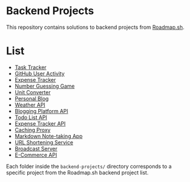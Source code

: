 
# Backend Projects

This repository contains solutions to backend projects from [Roadmap.sh](https://roadmap.sh/backend/projects).

# List
- [Task Tracker](https://roadmap.sh/projects/task-tracker)
- [GitHub User Activity](https://roadmap.sh/projects/github-user-activity)
- [Expense Tracker](https://roadmap.sh/projects/expense-tracker)
- [Number Guessing Game](https://roadmap.sh/projects/number-guessing-game)
- [Unit Converter](https://roadmap.sh/projects/unit-converter)
- [Personal Blog](https://roadmap.sh/projects/personal-blog)
- [Weather API](https://roadmap.sh/projects/weather-api-wrapper-service)
- [Blogging Platform API](https://roadmap.sh/projects/blogging-platform-api)
- [Todo List API](https://roadmap.sh/projects/todo-list-api)
- [Expense Tracker API](https://roadmap.sh/projects/expense-tracker-api)
- [Caching Proxy](https://roadmap.sh/projects/caching-server)
- [Markdown Note-taking App](https://roadmap.sh/projects/markdown-note-taking-app)
- [URL Shortening Service](https://roadmap.sh/projects/url-shortening-service)
- [Broadcast Server](https://roadmap.sh/projects/broadcast-server)
- [E-Commerce API](https://roadmap.sh/projects/ecommerce-api)

Each folder inside the `backend-projects/` directory corresponds to a specific project from the Roadmap.sh backend project list.
